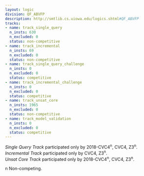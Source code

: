 ```yaml
---
layout: logic
division: QF_ABVFP
description: http://smtlib.cs.uiowa.edu/logics.shtml#QF_ABVFP
tracks:
- name: track_single_query
  n_insts: 630
  n_excluded: 0
  status: non-competitive
- name: track_incremental
  n_insts: 69
  n_excluded: 0
  status: non-competitive
- name: track_single_query_challenge
  n_insts: 0
  n_excluded: 0
  status: competitive
- name: track_incremental_challenge
  n_insts: 0
  n_excluded: 0
  status: competitive
- name: track_unsat_core
  n_insts: 1965
  n_excluded: 0
  status: non-competitive
- name: track_model_validation
  n_insts: 0
  n_excluded: 0
  status: competitive
---
```

*Single Query Track* participated only by 2018-CVC4<sup>n</sup>, CVC4, Z3<sup>n</sup>.  
*Incremental Track* participated only by CVC4, Z3<sup>n</sup>.  
*Unsat Core Track* participated only by 2018-CVC4<sup>n</sup>, CVC4, Z3<sup>n</sup>.

n Non-competing.
